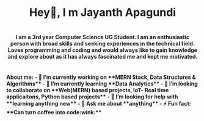 <h1 align="center"> Hey👋, I m Jayanth Apagundi<h1>
<h4 align="center">I am a 3rd year Computer Science UG Student. I am an enthusiastic person with broad skills and seeking experiences in the technical field. Loves programming and coding and would always like to gain knowledge and explore about as it has always fascinated me and kept me motivated.<h4>
<br>
About me:
- 🔭 I’m currently working on **MERN Stack, Data Structures & Algorithms**
- 🌱 I’m currently learning **Data Analytics** 
- 👯 I’m looking to collaborate on **Web(MERN) based projects, IoT- Real time applicaitons, Python based projects** 
- 🤔 I’m looking for help with **learning anything new**
- 💬 Ask me about **anything**
- ⚡ Fun fact: **Can turn coffee into code:wink:**























